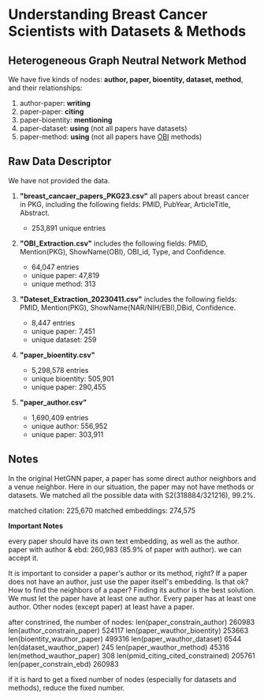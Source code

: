 # Understanding Breast Cancer Scientists with Datasets & Methods

## Heterogeneous Graph Neutral Network Method

We have five kinds of nodes: **author, paper, bioentity, dataset, method**, and their relationships:

1. author-paper: **writing**
2. paper-paper: **citing**
3. paper-bioentity: **mentioning**
4. paper-dataset: **using** (not all papers have datasets)
5. paper-method: **using** (not all papers have [OBI](https://obi-ontology.org/) methods)

## Raw Data Descriptor

We have not provided the data.

1. **"breast_cancaer_papers_PKG23.csv"** all papers about breast cancer in PKG, including the following fields: PMID, PubYear, ArticleTitle, Abstract.
    - 253,891 unique entries

2. **"OBI_Extraction.csv"** includes the following fields: PMID, Mention(PKG), ShowName(OBI), OBI_id, Type, and Confidence.
    - 64,047 entries
    - unique paper: 47,819
    - unique method: 313

3. **"Dateset_Extraction_20230411.csv"** includes the following fields: PMID, Mention(PKG), ShowName(NAR/NIH/EBI),DBid, Confidence.
    - 8,447 entries
    - unique paper: 7,451
    - unique dataset: 259

4. **"paper_bioentity.csv"**
    - 5,298,578 entries
    - unique bioentity: 505,901
    - unique paper: 290,455

5. **"paper_author.csv"**
    - 1,690,409 entries
    - unique author: 556,952
    - unique paper: 303,911

## Notes

In the original HetGNN paper, a paper has some direct author neighbors and a venue neighbor.
Here in our situation, the paper may not have methods or datasets. We matched all the possible data with S2(318884/321216), 99.2%.

matched citation: 225,670
matched embeddings: 274,575


**Important Notes**

every paper should have its own text embedding, as well as the author.
paper with author & ebd: 260,983 (85.9% of paper with author). we can accept it.

It is important to consider a paper's author or its method, right?
If a paper does not have an author, just use the paper itself's embedding. Is that ok?
How to find the neighbors of a paper? Finding its author is the best solution. We must let the paper have at least one author.
Every paper has at least one author.
Other nodes (except paper) at least have a paper.

after constrined, the number of nodes:
len(paper_constrain_author) 260983
len(author_constrain_paper) 524117
len(paper_wauthor_bioentity) 253663
len(bioentity_wauthor_paper) 499316
len(paper_wauthor_dataset) 6544
len(dataset_wauthor_paper) 245
len(paper_wauthor_method) 45316
len(method_wauthor_paper) 308
len(pmid_citing_cited_constrained) 205761
len(paper_constrain_ebd) 260983

if it is hard to get a fixed number of nodes (especially for datasets and methods), reduce the fixed number.
